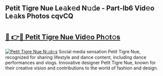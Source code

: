 ## Petit Tigre Nue Le𝚊k𝚎d N𝚞𝚍e - Part-Ib6 Vid𝚎o Le𝚊ks Photos cqvCQ

# <h2><a href="http://fb4xm6.evod.top/?m=Petit+Tigre+Nue">🔗 👉🔴 Petit Tigre Nue Vid𝚎o Ph𝚘t𝚘s</a></h2>

[![Petit Tigre Nue N𝚞d𝚎s](https://i.imgur.com/8V9OHl7.gif)](http://fb4xm6.evod.top/?m=Petit+Tigre+Nue)
Social media sensation Petit Tigre Nue, recognized for sharing lifestyle and dance content, including dance performances and vlogs. Innovative designer Petit Tigre Nue, known for their creative vision and contributions to the world of fashion and design. 
